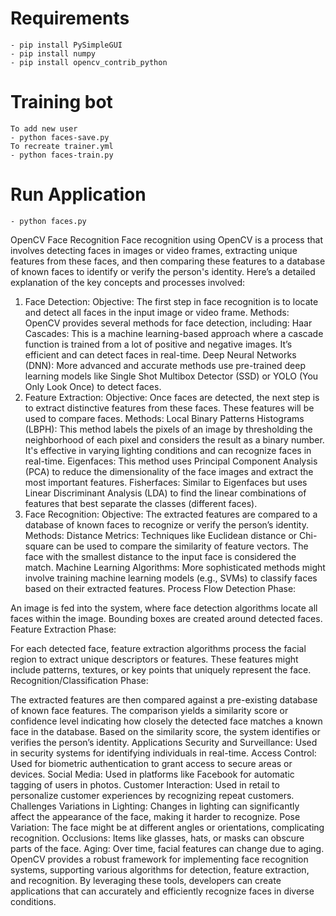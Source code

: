 # Requirements
	- pip install PySimpleGUI
	- pip install numpy
	- pip install opencv_contrib_python

# Training bot
	To add new user 
	- python faces-save.py
	To recreate trainer.yml 
	- python faces-train.py

# Run Application
	- python faces.py


OpenCV Face Recognition 
Face recognition using OpenCV is a process that involves detecting faces in images or video frames, extracting unique features from these faces, and then comparing these features to a database of known faces to identify or verify the person's identity. Here’s a detailed explanation of the key concepts and processes involved:

1. Face Detection:
Objective: The first step in face recognition is to locate and detect all faces in the input image or video frame.
Methods: OpenCV provides several methods for face detection, including:
Haar Cascades: This is a machine learning-based approach where a cascade function is trained from a lot of positive and negative images. It’s efficient and can detect faces in real-time.
Deep Neural Networks (DNN): More advanced and accurate methods use pre-trained deep learning models like Single Shot Multibox Detector (SSD) or YOLO (You Only Look Once) to detect faces.
2. Feature Extraction:
Objective: Once faces are detected, the next step is to extract distinctive features from these faces. These features will be used to compare faces.
Methods:
Local Binary Patterns Histograms (LBPH): This method labels the pixels of an image by thresholding the neighborhood of each pixel and considers the result as a binary number. It's effective in varying lighting conditions and can recognize faces in real-time.
Eigenfaces: This method uses Principal Component Analysis (PCA) to reduce the dimensionality of the face images and extract the most important features.
Fisherfaces: Similar to Eigenfaces but uses Linear Discriminant Analysis (LDA) to find the linear combinations of features that best separate the classes (different faces).
3. Face Recognition:
Objective: The extracted features are compared to a database of known faces to recognize or verify the person’s identity.
Methods:
Distance Metrics: Techniques like Euclidean distance or Chi-square can be used to compare the similarity of feature vectors. The face with the smallest distance to the input face is considered the match.
Machine Learning Algorithms: More sophisticated methods might involve training machine learning models (e.g., SVMs) to classify faces based on their extracted features.
Process Flow
Detection Phase:

An image is fed into the system, where face detection algorithms locate all faces within the image.
Bounding boxes are created around detected faces.
Feature Extraction Phase:

For each detected face, feature extraction algorithms process the facial region to extract unique descriptors or features.
These features might include patterns, textures, or key points that uniquely represent the face.
Recognition/Classification Phase:

The extracted features are then compared against a pre-existing database of known face features.
The comparison yields a similarity score or confidence level indicating how closely the detected face matches a known face in the database.
Based on the similarity score, the system identifies or verifies the person’s identity.
Applications
Security and Surveillance: Used in security systems for identifying individuals in real-time.
Access Control: Used for biometric authentication to grant access to secure areas or devices.
Social Media: Used in platforms like Facebook for automatic tagging of users in photos.
Customer Interaction: Used in retail to personalize customer experiences by recognizing repeat customers.
Challenges
Variations in Lighting: Changes in lighting can significantly affect the appearance of the face, making it harder to recognize.
Pose Variation: The face might be at different angles or orientations, complicating recognition.
Occlusions: Items like glasses, hats, or masks can obscure parts of the face.
Aging: Over time, facial features can change due to aging.
OpenCV provides a robust framework for implementing face recognition systems, supporting various algorithms for detection, feature extraction, and recognition. By leveraging these tools, developers can create applications that can accurately and efficiently recognize faces in diverse conditions.







